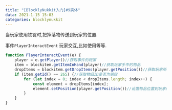```yaml
---
title: "[BlocklyNukkit入门]#9实体"
data: 2021-1-15 15:03
categories: blocklynukkit
---
```


当玩家使用铁锭时,把掉落物传送到玩家的位置.

事件`PlayerInteractEvent` 玩家交互,比如使用等等.

```javascript
function PlayerInteractEvent(e) {
    player = e.getPlayer()//获取事件的玩家
    item = blockitem.getItemInHand(player)//获取玩家手中的物品
    dropItems = blockitem.getDropItems(player.getPosition())//获取玩家所在世界的掉落物
    if (item.getId() == 265) {//获取物品ID是否为铁锭
        for (let index = 0; index < dropItems.length; index++) {
            const element = dropItems[index];
            element.setPosition(player.getPosition())//设置物品位置到玩家的位置
        }
    }
}
```